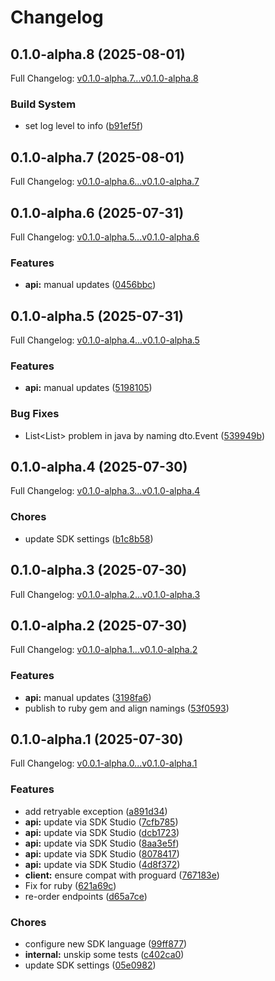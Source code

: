 # Changelog

## 0.1.0-alpha.8 (2025-08-01)

Full Changelog: [v0.1.0-alpha.7...v0.1.0-alpha.8](https://github.com/nextbillion-ai/nextbillion-sdk-java/compare/v0.1.0-alpha.7...v0.1.0-alpha.8)

### Build System

* set log level to info ([b91ef5f](https://github.com/nextbillion-ai/nextbillion-sdk-java/commit/b91ef5fb24b2398620f53a780f80595cab0adaa8))

## 0.1.0-alpha.7 (2025-08-01)

Full Changelog: [v0.1.0-alpha.6...v0.1.0-alpha.7](https://github.com/nextbillion-ai/nextbillion-sdk-java/compare/v0.1.0-alpha.6...v0.1.0-alpha.7)

## 0.1.0-alpha.6 (2025-07-31)

Full Changelog: [v0.1.0-alpha.5...v0.1.0-alpha.6](https://github.com/nextbillion-ai/nextbillion-sdk-java/compare/v0.1.0-alpha.5...v0.1.0-alpha.6)

### Features

* **api:** manual updates ([0456bbc](https://github.com/nextbillion-ai/nextbillion-sdk-java/commit/0456bbc55d7eb7b25b1669676fa57b85869017ab))

## 0.1.0-alpha.5 (2025-07-31)

Full Changelog: [v0.1.0-alpha.4...v0.1.0-alpha.5](https://github.com/nextbillion-ai/nextbillion-sdk-java/compare/v0.1.0-alpha.4...v0.1.0-alpha.5)

### Features

* **api:** manual updates ([5198105](https://github.com/nextbillion-ai/nextbillion-sdk-java/commit/5198105f41f7821a557cadb7b37377527d94b471))


### Bug Fixes

* List&lt;List&gt; problem in java by naming dto.Event ([539949b](https://github.com/nextbillion-ai/nextbillion-sdk-java/commit/539949bb8e37bdc9038628d21e7b1db141aa1c58))

## 0.1.0-alpha.4 (2025-07-30)

Full Changelog: [v0.1.0-alpha.3...v0.1.0-alpha.4](https://github.com/nextbillion-ai/nextbillion-sdk-java/compare/v0.1.0-alpha.3...v0.1.0-alpha.4)

### Chores

* update SDK settings ([b1c8b58](https://github.com/nextbillion-ai/nextbillion-sdk-java/commit/b1c8b58a2b2e380b252a96409ded5daf54646c98))

## 0.1.0-alpha.3 (2025-07-30)

Full Changelog: [v0.1.0-alpha.2...v0.1.0-alpha.3](https://github.com/nextbillion-ai/nextbillion-sdk-java/compare/v0.1.0-alpha.2...v0.1.0-alpha.3)

## 0.1.0-alpha.2 (2025-07-30)

Full Changelog: [v0.1.0-alpha.1...v0.1.0-alpha.2](https://github.com/nextbillion-ai/nextbillion-sdk-java/compare/v0.1.0-alpha.1...v0.1.0-alpha.2)

### Features

* **api:** manual updates ([3198fa6](https://github.com/nextbillion-ai/nextbillion-sdk-java/commit/3198fa61755001fbdb4f75ce0f71d7a54974772e))
* publish to ruby gem and align namings ([53f0593](https://github.com/nextbillion-ai/nextbillion-sdk-java/commit/53f05936ff4d12c89ab252c0787c4c443090a4e0))

## 0.1.0-alpha.1 (2025-07-30)

Full Changelog: [v0.0.1-alpha.0...v0.1.0-alpha.1](https://github.com/nextbillion-ai/nextbillion-sdk-java/compare/v0.0.1-alpha.0...v0.1.0-alpha.1)

### Features

* add retryable exception ([a891d34](https://github.com/nextbillion-ai/nextbillion-sdk-java/commit/a891d34e2507872b465937d74f61b8fe9d027984))
* **api:** update via SDK Studio ([7cfb785](https://github.com/nextbillion-ai/nextbillion-sdk-java/commit/7cfb785822e72336f1193be29aa7dd0b20786eb7))
* **api:** update via SDK Studio ([dcb1723](https://github.com/nextbillion-ai/nextbillion-sdk-java/commit/dcb1723f1ca7f2b847d0440441cacf2515354556))
* **api:** update via SDK Studio ([8aa3e5f](https://github.com/nextbillion-ai/nextbillion-sdk-java/commit/8aa3e5ff1121b44ae46364e3756448a4f22120d8))
* **api:** update via SDK Studio ([8078417](https://github.com/nextbillion-ai/nextbillion-sdk-java/commit/8078417372706ad5a519f41a9adf434f2814837e))
* **api:** update via SDK Studio ([4d8f372](https://github.com/nextbillion-ai/nextbillion-sdk-java/commit/4d8f37228d8f308cd50ccbc30d3b5802731f4b4a))
* **client:** ensure compat with proguard ([767183e](https://github.com/nextbillion-ai/nextbillion-sdk-java/commit/767183eb1f073c5f57bc9614b816392798301b71))
* Fix for ruby ([621a69c](https://github.com/nextbillion-ai/nextbillion-sdk-java/commit/621a69c41969671bddfffb2a257ce5501aff1bf5))
* re-order endpoints ([d65a7ce](https://github.com/nextbillion-ai/nextbillion-sdk-java/commit/d65a7ce4d2e4ca59b6a18d238edb266112149183))


### Chores

* configure new SDK language ([99ff877](https://github.com/nextbillion-ai/nextbillion-sdk-java/commit/99ff87740c47bd4abd2d751956f3a4c93cbea27a))
* **internal:** unskip some tests ([c402ca0](https://github.com/nextbillion-ai/nextbillion-sdk-java/commit/c402ca0d9e8a69b1584a0aa2838a8a006f35198d))
* update SDK settings ([05e0982](https://github.com/nextbillion-ai/nextbillion-sdk-java/commit/05e098200e1b59a294cb669591537b3a0d77c969))
